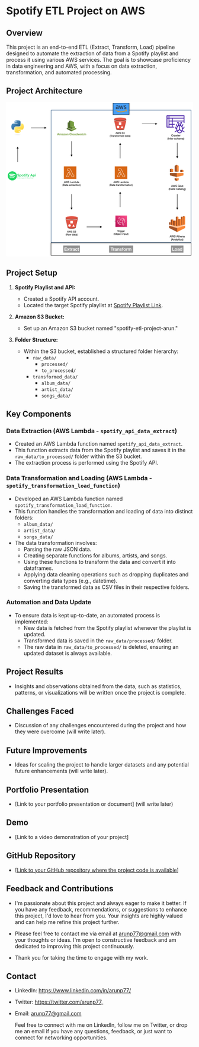 # Spotify ETL Project on AWS

## Overview

This project is an end-to-end ETL (Extract, Transform, Load) pipeline designed to automate the extraction of data from a Spotify playlist and process it using various AWS services. The goal is to showcase proficiency in data engineering and AWS, with a focus on data extraction, transformation, and automated processing.

## Project Architecture

![Project Architecture](pipeline.png)

## Project Setup

1. **Spotify Playlist and API:**
    - Created a Spotify API account.
    - Located the target Spotify playlist at [Spotify Playlist Link](https://open.spotify.com/playlist/37i9dQZEVXbNG2KDcFcKOF).

2. **Amazon S3 Bucket:**
    - Set up an Amazon S3 bucket named "spotify-etl-project-arun."

3. **Folder Structure:**
    - Within the S3 bucket, established a structured folder hierarchy:
        - `raw_data/`
            - `processed/`
            - `to_processed/`
        - `transformed_data/`
            - `album_data/`
            - `artist_data/`
            - `songs_data/`

## Key Components

### Data Extraction (AWS Lambda - `spotify_api_data_extract`)

- Created an AWS Lambda function named `spotify_api_data_extract`.
- This function extracts data from the Spotify playlist and saves it in the `raw_data/to_processed/` folder within the S3 bucket.
- The extraction process is performed using the Spotify API.

### Data Transformation and Loading (AWS Lambda - `spotify_transformation_load_function`)

- Developed an AWS Lambda function named `spotify_transformation_load_function`.
- This function handles the transformation and loading of data into distinct folders:
    - `album_data/`
    - `artist_data/`
    - `songs_data/`
- The data transformation involves:
    - Parsing the raw JSON data.
    - Creating separate functions for albums, artists, and songs.
    - Using these functions to transform the data and convert it into dataframes.
    - Applying data cleaning operations such as dropping duplicates and converting data types (e.g., datetime).
    - Saving the transformed data as CSV files in their respective folders.
    
### Automation and Data Update

- To ensure data is kept up-to-date, an automated process is implemented:
    - New data is fetched from the Spotify playlist whenever the playlist is updated.
    - Transformed data is saved in the `raw_data/processed/` folder.
    - The raw data in `raw_data/to_processed/` is deleted, ensuring an updated dataset is always available.

## Project Results

- Insights and observations obtained from the data, such as statistics, patterns, or visualizations will be written once the project is complete.

## Challenges Faced

- Discussion of any challenges encountered during the project and how they were overcome (will write later).

## Future Improvements

- Ideas for scaling the project to handle larger datasets and any potential future enhancements (will write later).

## Portfolio Presentation

- [Link to your portfolio presentation or document] (will write later)

## Demo

- [Link to a video demonstration of your project]

## GitHub Repository

- [[Link to your GitHub repository where the project code is available](https://github.com/arunsinp/Databases-data-pipeline/tree/main/4.0-Database/Spotify-project)]

## Feedback and Contributions

- I'm passionate about this project and always eager to make it better. If you have any feedback, recommendations, or suggestions to enhance this project, I'd love to hear from you. Your insights are highly valued and can help me refine this project further.

- Please feel free to contact me via email at [arunp77@gmail.com](arunp77@gmail.com) with your thoughts or ideas. I'm open to constructive feedback and am dedicated to improving this project continuously.
- Thank you for taking the time to engage with my work.

## Contact

- LinkedIn: https://www.linkedin.com/in/arunp77/
- Twitter: https://twitter.com/arunp77_
- Email: arunp77@gmail.com

   Feel free to connect with me on LinkedIn, follow me on Twitter, or drop me an email if you have any questions, feedback, or just want to connect for networking opportunities.